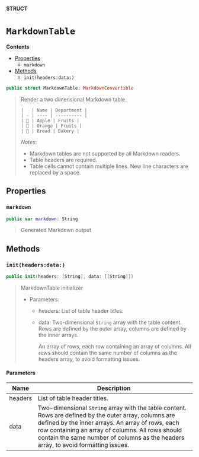 **STRUCT**

# `MarkdownTable`

**Contents**

- [Properties](#properties)
  - `markdown`
- [Methods](#methods)
  - `init(headers:data:)`

```swift
public struct MarkdownTable: MarkdownConvertible
```

> Render a two dimensional Markdown table.
>
>     |   | Name | Department |
>     | - | ---- | ---------- |
>     | 🍏 | Apple | Fruits |
>     | 🍊 | Orange | Fruits |
>     | 🥖 | Bread | Bakery |
>
> *Notes*:
> - Markdown tables are not supported by all Markdown readers.
> - Table headers are required.
> - Table cells cannot contain multiple lines. New line characters are replaced by a space.

## Properties
### `markdown`

```swift
public var markdown: String
```

> Generated Markdown output

## Methods
### `init(headers:data:)`

```swift
public init(headers: [String], data: [[String]])
```

> MarkdownTable initializer
>
> - Parameters:
>   - headers: List of table header titles.
>   - data: Two-dimensional `String` array with the table content. Rows are defined by
>        the outer array, columns are defined by the inner arrays.
>
>        An array of rows, each row containing an array of columns. All rows should contain the same
>        number of columns as the headers array, to avoid formatting issues.

#### Parameters

| Name | Description |
| ---- | ----------- |
| headers | List of table header titles. |
| data | Two-dimensional `String` array with the table content. Rows are defined by the outer array, columns are defined by the inner arrays. An array of rows, each row containing an array of columns. All rows should contain the same number of columns as the headers array, to avoid formatting issues. |